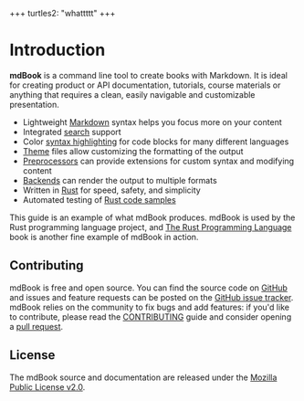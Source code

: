 +++
turtles2: "whattttt"
+++
# Introduction

**mdBook** is a command line tool to create books with Markdown.
It is ideal for creating product or API documentation, tutorials, course materials or anything that requires a clean,
easily navigable and customizable presentation.

* Lightweight [Markdown] syntax helps you focus more on your content
* Integrated [search] support
* Color [syntax highlighting] for code blocks for many different languages
* [Theme] files allow customizing the formatting of the output
* [Preprocessors] can provide extensions for custom syntax and modifying content
* [Backends] can render the output to multiple formats
* Written in [Rust] for speed, safety, and simplicity
* Automated testing of [Rust code samples]

This guide is an example of what mdBook produces.
mdBook is used by the Rust programming language project, and [The Rust Programming Language][trpl] book is another fine example of mdBook in action.

[Markdown]: format/markdown.md
[search]: guide/reading.md#search
[syntax highlighting]: format/theme/syntax-highlighting.md
[theme]: format/theme/index.html
[preprocessors]: format/configuration/preprocessors.md
[backends]: format/configuration/renderers.md
[Rust]: https://www.rust-lang.org/
[trpl]: https://doc.rust-lang.org/book/
[Rust code samples]: cli/test.md

## Contributing

mdBook is free and open source. You can find the source code on
[GitHub](https://github.com/rust-lang/mdBook) and issues and feature requests can be posted on
the [GitHub issue tracker](https://github.com/rust-lang/mdBook/issues). mdBook relies on the community to fix bugs and
add features: if you'd like to contribute, please read
the [CONTRIBUTING](https://github.com/rust-lang/mdBook/blob/master/CONTRIBUTING.md) guide and consider opening
a [pull request](https://github.com/rust-lang/mdBook/pulls).

## License

The mdBook source and documentation are released under
the [Mozilla Public License v2.0](https://www.mozilla.org/MPL/2.0/).
